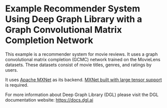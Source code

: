 # Example Recommender System Using Deep Graph Library with a Graph Convolutional Matrix Completion Network
This example is a recommender system for movie reviews. It uses a graph convolutional matrix completion (GCMC) network trained on the MovieLens datasets. These datasets consist of movie titles, genres, and ratings by users.

It uses [Apache MXNet](https://mxnet.apache.org/) as its backend. [MXNet built with large tensor support](https://mxnet.apache.org/api/faq/large_tensor_support) is required.

For more information about Deep Graph Library (DGL) please visit the DGL documentation website: https://docs.dgl.ai
